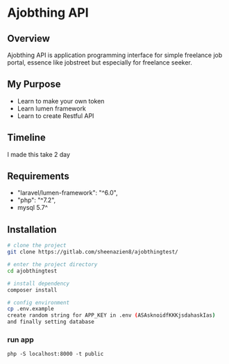 
# Ajobthing API
## Overview
Ajobthing API is application programming interface for simple freelance job portal,  essence like jobstreet but especially for freelance seeker.

## My Purpose 
- Learn to make your own token
- Learn lumen framework
- Learn to create Restful API

## Timeline
I made this take 2 day

## Requirements
- "laravel/lumen-framework": "^6.0",
- "php": "^7.2",
- mysql 5.7^

## Installation
```bash
# clone the project
git clone https://gitlab.com/sheenazien8/ajobthingtest/

# enter the project directory
cd ajobthingtest

# install dependency
composer install

# config environment
cp .env.example
create random string for APP_KEY in .env (ASAsknoidfKKKjsdahaskIas)
and finally setting database

```
### run app
```php -S localhost:8000 -t public```
